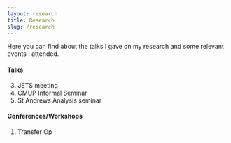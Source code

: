 ```yaml
---
layout: research
title: Research
slug: /research
---
```


Here you can find about the talks I gave on my research and some relevant events I attended.

<h4> Talks </h4>

3. JETS meeting
2. CMUP Informal Seminar
1. St Andrews Analysis seminar

<h4> Conferences/Workshops </h4>

1. Transfer Op

<br />
<br />
